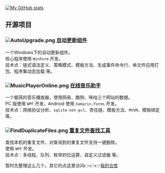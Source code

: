 [![My GitHub stats](https://github-readme-stats.vercel.app/api?username=JiuLing-zhang&theme=dark&count_private=true)](https://github.com/anuraghazra/github-readme-stats)

## 开源项目
### ![AutoUpgrade.png](https://s2.loli.net/2022/03/01/5fqmdWZh4UKinzy.png) [自动更新组件](https://github.com/JiuLing-zhang/JiuLing.AutoUpgrade)  
一个Windows下的自动更新组件。  
核心程序使用 `WinForm` 开发。  
技术点：链式语法定义、策略模式、模板方法、生成事件命令行、单文件应用打包、程序集动态加载 等。  

### ![MusicPlayerOnline.png](https://s2.loli.net/2022/03/01/yPGx5ejHt6Ofzdq.png) [在线音乐助手](https://github.com/JiuLing-zhang/MusicPlayerOnline)  
一个极简的音乐播放器，使用网易、酷狗、咪咕三个网站的数据。  
PC 版使用 `WPF` 开发，Android 使用 `Xamarin.Forms` 开发。  
技术点：网络协议分析、`sqlite-net-pcl`、责任链、模板方法、`MVVM`、模板绑定 等。  

### ![FindDuplicateFiles.png](https://s2.loli.net/2022/03/01/DJ8MQoZOVCrS9mE.png) [重复文件查找工具](https://github.com/JiuLing-zhang/FindDuplicateFiles)  
查找本机的重复文件，对查询到的重复文件支持一键删除。  
使用 `WPF` 开发。    
技术点：多线程、队列、枚举的位运算、自定义过滤器 等。  

暂时先整理这么几个，其它的点这里访问👉👉👉[我的仓库](https://github.com/JiuLing-zhang?tab=repositories)  
